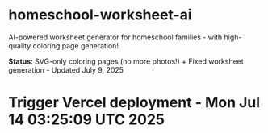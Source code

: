 # homeschool-worksheet-ai
AI-powered worksheet generator for homeschool families - with high-quality coloring page generation!

**Status**: SVG-only coloring pages (no more photos!) + Fixed worksheet generation - Updated July 9, 2025
# Trigger Vercel deployment - Mon Jul 14 03:25:09 UTC 2025
